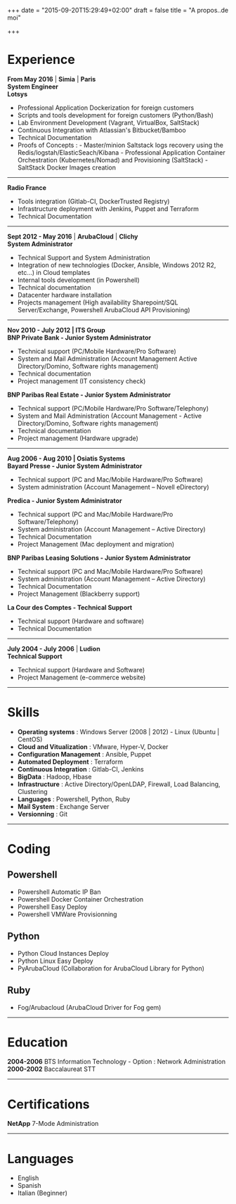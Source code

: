 +++
date = "2015-09-20T15:29:49+02:00"
draft = false
title = "A propos..de moi"

+++

# Experience #

**From May 2016** | **Simia** | **Paris**  
**System Engineer**  
**Lotsys**
- Professional Application Dockerization for foreign customers  
- Scripts and tools development for foreign customers (Python/Bash)
- Lab Environment Development (Vagrant, VirtualBox, SaltStack)
- Continuous Integration with Atlassian's Bitbucket/Bamboo
- Technical Documentation
- Proofs of Concepts : 
		- Master/minion Saltstack logs recovery using the Redis/logstah/ElasticSeach/Kibana
		- Professional Application Container Orchestration (Kubernetes/Nomad) and Provisioning (SaltStack)
		- SaltStack Docker Images creation

---

**Radio France**  
- Tools integration (Gitlab-CI, DockerTrusted Registry)  
- Infrastructure deployment with Jenkins, Puppet and Terraform  
- Technical Documentation

---

**Sept 2012 - May 2016** | **ArubaCloud** | **Clichy**  
**System Administrator**  
- Technical Support and System Administration  
- Integration of new technologies (Docker, Ansible, Windows 2012 R2, etc…) in Cloud templates  
- Internal tools development (in Powershell)  
- Technical documentation  
- Datacenter hardware installation  
- Projects management (High availability Sharepoint/SQL Server/Exchange, Powershell ArubaCloud API Provisioning) 

---

**Nov 2010 - July 2012 | ITS Group**  
**BNP Private Bank - Junior System Administrator**  
- Technical support (PC/Mobile Hardware/Pro Software)  
- System and Mail Administration (Account Management Active Directory/Domino, Software rights management)  
- Technical documentation  
- Project management (IT consistency check)  

**BNP Paribas Real Estate - Junior System Administrator**  
- Technical support (PC/Mobile Hardware/Pro Software/Telephony)  
- System and Mail Administration (Account Management - Active Directory/Domino, Software rights management)  
- Technical documentation  
- Project management (Hardware upgrade)  

---

**Aug 2006 - Aug 2010 | Osiatis Systems**  
**Bayard Presse - Junior System Administrator**  
- Technical support (PC and Mac/Mobile Hardware/Pro Software)  
- System administration (Account Management – Novell eDirectory)  

**Predica - Junior System Administrator**  
- Technical support (PC and Mac/Mobile Hardware/Pro Software/Telephony)  
- System administration (Account Management – Active Directory)  
- Technical Documentation  
- Project Management (Mac deployment and migration)  

**BNP Paribas Leasing Solutions - Junior System Administrator**  
- Technical support (PC and Mac/Mobile Hardware/Pro Software)  
- System administration (Account Management – Active Directory)  
- Technical Documentation  
- Project Management (Blackberry support)  

**La Cour des Comptes - Technical Support**  
- Technical support (Hardware and software)  
- Technical Documentation  

---

**July 2004 - July 2006** | **Ludion**  
**Technical Support**  
- Technical support (Hardware and Software)  
- Project Management (e-commerce website)  

---

# Skills   
- **Operating systems** : Windows Server (2008 | 2012) - Linux (Ubuntu | CentOS)  
- **Cloud and Vitualization** : VMware, Hyper-V, Docker  
- **Configuration Management** : Ansible, Puppet    
- **Automated Deployment** : Terraform  
- **Continuous Integration** : Gitlab-CI, Jenkins  
- **BigData** : Hadoop, Hbase  
- **Infrastructure** : Active Directory/OpenLDAP, Firewall, Load Balancing, Clustering  
- **Languages** : Powershell, Python, Ruby  
- **Mail System** : Exchange Server  
- **Versionning** : Git

---

# Coding

## Powershell
- Powershell Automatic IP Ban
- Powershell Docker Container Orchestration
- Powershell Easy Deploy
- Powershell VMWare Provisionning

## Python
- Python Cloud Instances Deploy
- Python Linux Easy Deploy
- PyArubaCloud (Collaboration for ArubaCloud Library for Python)

## Ruby
- Fog/Arubacloud (ArubaCloud Driver for Fog gem)

---

# Education
**2004-2006** BTS Information Technology - Option : Network Administration  
**2000-2002** Baccalaureat STT  

---

# Certifications
**NetApp** 7-Mode Administration

---

# Languages
- English  
- Spanish
- Italian (Beginner)
